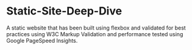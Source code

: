 # Static-Site-Deep-Dive
A static website that has been built using flexbox and validated for best practices using W3C Markup Validation and performance tested using Google PageSpeed Insights.
